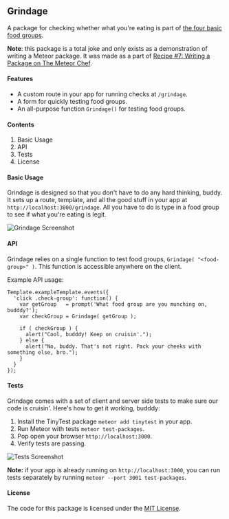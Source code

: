 ## Grindage
A package for checking whether what you're eating is part of [the four basic food groups](https://www.youtube.com/watch?v=h1hEKqZz-OY).

**Note**: this package is a total joke and only exists as a demonstration of writing a Meteor package. It was made as a part of [Recipe #7: Writing a Package on The Meteor Chef](http://themeteorchef.com/recipes/writing-a-package).

#### Features
- A custom route in your app for running checks at `/grindage`.
- A form for quickly testing food groups.
- An all-purpose function `Grindage()` for testing food groups.

#### Contents

1. Basic Usage
2. API
3. Tests
4. License

#### Basic Usage
Grindage is designed so that you don't have to do any hard thinking, buddy. It sets up a route, template, and all the good stuff in your app at `http://localhost:3000/grindage`. All you have to do is type in a food group to see if what you're eating is legit.

![Grindage Screenshot](https://s3.amazonaws.com/f.cl.ly/items/3R0J0r3R472w3V2B3u0G/Image%202015-05-07%20at%2011.10.06%20AM.png)

#### API
Grindage relies on a single function to test food groups, `Grindage( "<food-group>" )`. This function is accessible anywhere on the client.

Example API usage:

```
Template.exampleTemplate.events({
  'click .check-group': function() {
    var getGroup   = prompt('What food group are you munching on, budddy?');
    var checkGroup = Grindage( getGroup );

    if ( checkGroup ) {
      alert("Cool, budddy! Keep on cruisin'.");
    } else {
      alert("No, buddy. That's not right. Pack your cheeks with something else, bro.");
    }
  }
});
```

#### Tests
Grindage comes with a set of client and server side tests to make sure our code is cruisin'. Here's how to get it working, budddy:

1. Install the TinyTest package `meteor add tinytest` in your app.
2. Run Meteor with tests `meteor test-packages`.
3. Pop open your browser `http://localhost:3000`.
4. Verify tests are passing.

![Tests Screenshot](http://cl.ly/atZz/Image%202015-05-07%20at%2011.22.20%20AM.png)

**Note:** if your app is already running on `http://localhost:3000`, you can run tests separately by running `meteor --port 3001 test-packages`.

#### License
The code for this package is licensed under the [MIT License](http://opensource.org/licenses/MIT).
